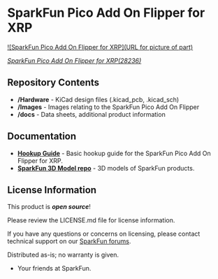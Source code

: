 SparkFun Pico Add On Flipper for XRP
========================================

[![SparkFun Pico Add On Flipper for XRP](URL for picture of part)](https://www.sparkfun.com/products/28236)

[*SparkFun Pico Add On Flipper for XRP(28236)*](https://www.sparkfun.com/products/28236)

<Basic description of the part.>

Repository Contents
-------------------

* **/Hardware** - KiCad design files (.kicad_pcb, .kicad_sch)
* **/Images** - Images relating to the SparkFun Pico Add On Flipper
* **/docs** - Data sheets, additional product information

Documentation
--------------
* **[Hookup Guide](https://docs.sparkfun.com/SparkFun_Pico_Add_On_Flipper/)** - Basic hookup guide for the SparkFun Pico Add On Flipper for XRP.
* **[SparkFun 3D Model repo](https://github.com/sparkfun/3D_Models)** - 3D models of SparkFun products. 

License Information
-------------------

This product is _**open source**_! 

Please review the LICENSE.md file for license information. 

If you have any questions or concerns on licensing, please contact technical support on our [SparkFun forums](https://forum.sparkfun.com/viewforum.php?f=152).

Distributed as-is; no warranty is given.

- Your friends at SparkFun.

_<COLLABORATION CREDIT>_
